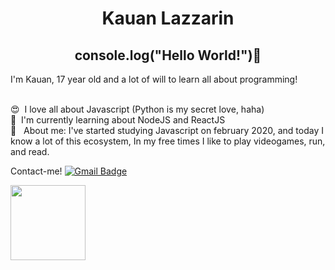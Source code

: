 <h1 align="center">Kauan Lazzarin</h1>

<h2 align="center">
 console.log("Hello World!")👋
 
</h2>
I'm Kauan, 17 year old and a lot of will to learn all about programming!

 <br/> :heart_eyes:&nbsp;  I love all about Javascript (Python is my secret love, haha)
 <br/> :purple_heart:&nbsp; I'm currently learning about NodeJS and ReactJS
 <br/> 💬  &nbsp; About me: I've started studying Javascript on february 2020, and today I know a lot of this ecosystem, In my free times I like to play videogames, run, and read.

Contact-me! [![Gmail Badge](https://img.shields.io/badge/-kauanlazzaringmail.com-c14438?style=flat-square&logo=Gmail&logoColor=white&link=mailto:kauanlazzarin@gmail.com)](mailto:tgmarinho@gmail.com)

<img width="120px" src="https://img.pngio.com/nice-guy-download-free-clipart-with-a-transparent-background-nice-guy-png-552_720.png">
